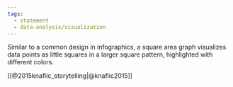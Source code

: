 ```yaml
---
tags: 
  - statement
  - data-analysis/visualization
---
```


Similar to a common design in infographics, a square area graph visualizes data points as little squares in a larger square pattern, highlighted with different colors.

[[@2015knaflic_storytelling|@knaflic2015]]